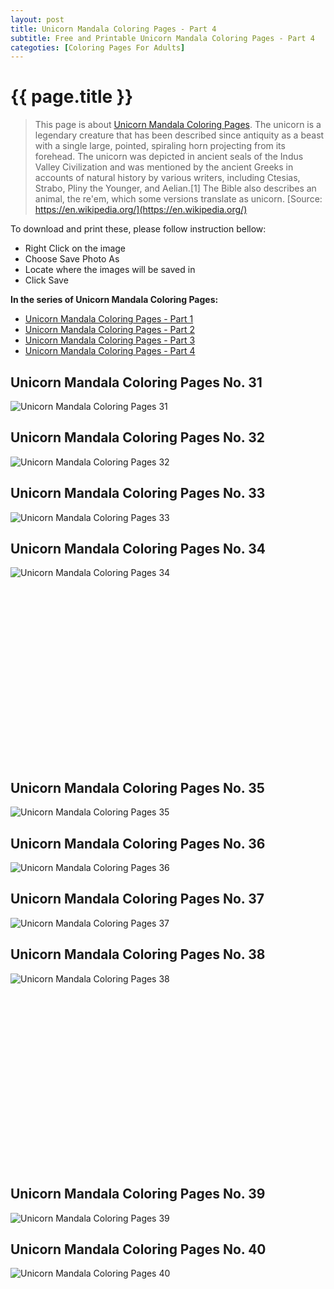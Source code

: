 ```yaml
---
layout: post
title: Unicorn Mandala Coloring Pages - Part 4
subtitle: Free and Printable Unicorn Mandala Coloring Pages - Part 4
categoties: [Coloring Pages For Adults]
---
```

{{ page.title }}
================
> This page is about [Unicorn Mandala Coloring Pages](https://freecoloringpages.github.io/). The unicorn is a legendary creature that has been described since antiquity as a beast with a single large, pointed, spiraling horn projecting from its forehead. The unicorn was depicted in ancient seals of the Indus Valley Civilization and was mentioned by the ancient Greeks in accounts of natural history by various writers, including Ctesias, Strabo, Pliny the Younger, and Aelian.[1] The Bible also describes an animal, the re'em, which some versions translate as unicorn. [Source: https://en.wikipedia.org/](https://en.wikipedia.org/)

To download and print these, please follow instruction bellow:
* Right Click on the image 
* Choose Save Photo As 
* Locate where the images will be saved in 
* Click Save

**In the series of Unicorn Mandala Coloring Pages:**

* [Unicorn Mandala Coloring Pages - Part 1](https://freecoloringpages.github.io/2017/11/28/Unicorn-Mandala-Coloring-Pages-part-1.html)
* [Unicorn Mandala Coloring Pages - Part 2](https://freecoloringpages.github.io/2017/11/28/Unicorn-Mandala-Coloring-Pages-part-2.html)
* [Unicorn Mandala Coloring Pages - Part 3](https://freecoloringpages.github.io/2017/11/28/Unicorn-Mandala-Coloring-Pages-part-3.html)
* [Unicorn Mandala Coloring Pages - Part 4](https://freecoloringpages.github.io/2017/11/28/Unicorn-Mandala-Coloring-Pages-part-4.html)

## Unicorn Mandala Coloring Pages No. 31
![Unicorn Mandala Coloring Pages 31](https://freecoloringpages.github.io/img2/Unicorn-Mandala-Coloring-Pages%20(31).jpg "Unicorn Mandala Coloring Pages 31")

## Unicorn Mandala Coloring Pages No. 32
![Unicorn Mandala Coloring Pages 32](https://freecoloringpages.github.io/img2/Unicorn-Mandala-Coloring-Pages%20(32).jpg "Unicorn Mandala Coloring Pages 32")

## Unicorn Mandala Coloring Pages No. 33
![Unicorn Mandala Coloring Pages 33](https://freecoloringpages.github.io/img2/Unicorn-Mandala-Coloring-Pages%20(33).jpg "Unicorn Mandala Coloring Pages 33")

## Unicorn Mandala Coloring Pages No. 34
![Unicorn Mandala Coloring Pages 34](https://freecoloringpages.github.io/img2/Unicorn-Mandala-Coloring-Pages%20(34).jpg "Unicorn Mandala Coloring Pages 34")

<script async src="//pagead2.googlesyndication.com/pagead/js/adsbygoogle.js"></script><!-- Texxtonly --><ins class="adsbygoogle" style="display:inline-block;width:336px;height:280px" data-ad-client="ca-pub-6753140515841889" data-ad-slot="3207852233"></ins><script>(adsbygoogle = window.adsbygoogle || []).push({}); </script>

## Unicorn Mandala Coloring Pages No. 35
![Unicorn Mandala Coloring Pages 35](https://freecoloringpages.github.io/img2/Unicorn-Mandala-Coloring-Pages%20(35).jpg "Unicorn Mandala Coloring Pages 35")

## Unicorn Mandala Coloring Pages No. 36
![Unicorn Mandala Coloring Pages 36](https://freecoloringpages.github.io/img2/Unicorn-Mandala-Coloring-Pages%20(36).jpg "Unicorn Mandala Coloring Pages 36")

## Unicorn Mandala Coloring Pages No. 37
![Unicorn Mandala Coloring Pages 37](https://freecoloringpages.github.io/img2/Unicorn-Mandala-Coloring-Pages%20(37).jpg "Unicorn Mandala Coloring Pages 37")

## Unicorn Mandala Coloring Pages No. 38
![Unicorn Mandala Coloring Pages 38](https://freecoloringpages.github.io/img2/Unicorn-Mandala-Coloring-Pages%20(38).jpg "Unicorn Mandala Coloring Pages 38")

<script async src="//pagead2.googlesyndication.com/pagead/js/adsbygoogle.js"></script><!-- Texxtonly --><ins class="adsbygoogle" style="display:inline-block;width:336px;height:280px" data-ad-client="ca-pub-6753140515841889" data-ad-slot="3207852233"></ins><script>(adsbygoogle = window.adsbygoogle || []).push({}); </script>

## Unicorn Mandala Coloring Pages No. 39
![Unicorn Mandala Coloring Pages 39](https://freecoloringpages.github.io/img2/Unicorn-Mandala-Coloring-Pages%20(39).jpg "Unicorn Mandala Coloring Pages 39")

## Unicorn Mandala Coloring Pages No. 40
![Unicorn Mandala Coloring Pages 40](https://freecoloringpages.github.io/img2/Unicorn-Mandala-Coloring-Pages%20(40).jpg "Unicorn Mandala Coloring Pages 40")

